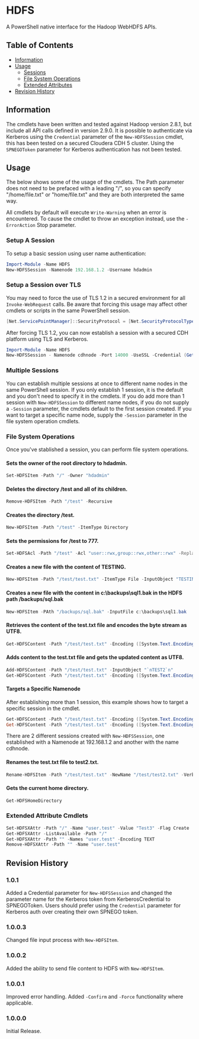 # HDFS
A PowerShell native interface for the Hadoop WebHDFS APIs.

## Table of Contents
- [Information](#information)
- [Usage](#usage)
	* [Sessions](#setup-a-session)
	* [File System Operations](#file-system-operations)
	* [Extended Attributes](#extended-attribute-cmdlets)
- [Revision History](#revision-history)

## Information
The cmdlets have been written and tested against Hadoop version 2.8.1, but include all API calls defined in version 2.9.0. It is possible to authenticate via Kerberos using the `Credential` parameter of the `New-HDFSSession` cmdlet, this has been tested on a secured Cloudera CDH 5 cluster. Using the `SPNEGOToken` parameter for Kerberos authentication has not been tested.

## Usage

The below shows some of the usage of the cmdlets. The Path parameter does not need to be prefaced with a leading "/", so you can specify "/home/file.txt" or "home/file.txt" and they  are both interpreted the same way.

All cmdlets by default will execute `Write-Warning` when an error is encountered. To cause the cmdlet to throw an exception instead, use the `-ErrorAction` Stop parameter.

### Setup A Session

To setup a basic session using user name authentication:

```powershell
Import-Module -Name HDFS
New-HDFSSession -Namenode 192.168.1.2 -Username hdadmin
```

### Setup a Session over TLS

You may need to force the use of TLS 1.2 in a secured environment for all `Invoke-WebRequest` calls. Be aware that forcing this usage may affect other cmdlets or scripts in the same PowerShell session.

```powershell
[Net.ServicePointManager]::SecurityProtocol = [Net.SecurityProtocolType]::Tls12
```

After forcing TLS 1.2, you can now establish a session with a secured CDH platform using TLS and Kerberos.
```powershell
Import-Module -Name HDFS
New-HDFSSession - Namenode cdhnode -Port 14000 -UseSSL -Credential (Get-Credential)
```

### Multiple Sessions

You can establish multiple sessions at once to different name nodes in the same PowerShell session. If you only establish 1 session, it is the default and you don't need to specify it in the cmdlets. If you do add more than 1 session with `New-HDFSSession` to different name nodes, if you do not supply a `-Session` parameter, the cmdlets default to the first session created. If you want to target a specific name node, supply the `-Session` parameter in the file system operation cmdlets.

### File System Operations
Once you've stablished a session, you can perform file system operations. 

#### Sets the owner of the root directory to hdadmin.
```powershell    
Set-HDFSItem -Path "/" -Owner "hdadmin"
```

#### Deletes the directory /test and all of its children.
```powershell
Remove-HDFSItem -Path "/test" -Recursive
```

#### Creates the directory /test.
```powershell
New-HDFSItem -Path "/test" -ItemType Directory
```

#### Sets the permissions for /test to 777.
```powershell
Set-HDFSAcl -Path "/test" -Acl "user::rwx,group::rwx,other::rwx" -Replace
```

#### Creates a new file with the content of TESTING.
```powershell
New-HDFSItem -Path "/test/test.txt" -ItemType File -InputObject "TESTING"
```

#### Creates a new file with the content in c:\backups\sql1.bak in the HDFS path /backups/sql.bak
```powershell
New-HDFSItem -PAth "/backups/sql.bak" -InputFile c:\backups\sql1.bak
```

#### Retrieves the content of the test.txt file and encodes the byte stream as UTF8.
```powershell
Get-HDFSContent -Path "/test/test.txt" -Encoding ([System.Text.Encoding]::UTF8)
```

#### Adds content to the test.txt file and gets the updated content as UTF8.
```powershell    
Add-HDFSContent -Path "/test/test.txt" -InputObject "`nTEST2`n"
Get-HDFSContent -Path "/test/test.txt" -Encoding ([System.Text.Encoding]::UTF8)
```

#### Targets a Specific Namenode
After establishing more than 1 session, this example shows how to target a specific session in the cmdlet.

```powershell
Get-HDFSContent -Path "/test/test.txt" -Encoding ([System.Text.Encoding]::UTF8) -Session 192.168.1.2
Get-HDFSContent -Path "/test/test.txt" -Encoding ([System.Text.Encoding]::UTF8) -Session cdhnode
```

There are 2 different sessions created with `New-HDFSSession`, one established with a Namenode at 192.168.1.2 and another with the name cdhnode.

#### Renames the test.txt file to test2.txt.
```powershell    
Rename-HDFSItem -Path "/test/test.txt" -NewName "/test/test2.txt" -Verbose
```

#### Gets the current home directory.
```powershell
Get-HDFSHomeDirectory
```

### Extended Attribute Cmdlets
```powershell
Set-HDFSXAttr -Path "/" -Name "user.test" -Value "Test3" -Flag Create
Get-HDFSXAttr -ListAvailable -Path "/"
Get-HDFSXAttr -Path "" -Names "user.test" -Encoding TEXT
Remove-HDFSXAttr -Path "" -Name "user.test"
```

## Revision History

### 1.0.1
Added a Credential parameter for `New-HDFSSession` and changed the parameter name for the Kerberos token from KerberosCredential to SPNEGOToken. Users should prefer using the `Credential` parameter for Kerberos auth over creating their own SPNEGO token.

### 1.0.0.3
Changed file input process with `New-HDFSItem`.

### 1.0.0.2
Added the ability to send file content to HDFS with `New-HDFSItem`.

### 1.0.0.1
Improved error handling. Added `-Confirm` and `-Force` functionality where applicable.

### 1.0.0.0
Initial Release.
